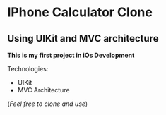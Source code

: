 # IPhone Calculator Clone

## Using UIKit and MVC architecture

**This is my first project in iOs Development**

Technologies:

* UIKit
* MVC Architecture

(*Feel free to clone and use*)
